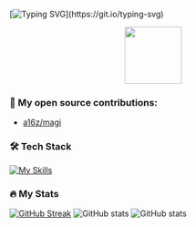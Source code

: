 [![Typing SVG](https://readme-typing-svg.herokuapp.com?font=Fira+Code&weight=500&size=30&pause=700&color=0F9712&center=false&vCenter=false&width=1000&height=100&lines=Hey!+Michael+here+.+.+.)](https://git.io/typing-svg)
<div id="header" align="center">
  <img src="https://media.giphy.com/media/M9gbBd9nbDrOTu1Mqx/giphy.gif" width="100"/>
</div>

### :wrench: My open source contributions:
- [a16z/magi](https://github.com/a16z/magi)

### 🛠 Tech Stack

[![My Skills](https://skillicons.dev/icons?i=aws,ansible,azure,react,vue,flutter,bash,c,cpp,cmake,django,docker,dynamodb,figma,firebase,git,github,gitlab,gradle,grafana,html,java,js,jenkins,kubernetes,linux,mysql,nginx,nodejs,postman,py,react,spring,solidity,ts,webflow,wordpress&perline=15)](https://skillicons.dev)


### :fire: My Stats 

[![GitHub Streak](http://github-readme-streak-stats.herokuapp.com?user=mishanefedov&theme=github-dark&hide_border=true&card_width=1080)](https://git.io/streak-stats)
![GitHub stats](https://github-readme-stats.vercel.app/api?username=mishanefedov&show_icons=true&theme=dark&card_width=1080)
![GitHub stats](https://github-readme-stats.vercel.app/api/top-langs/?username=mishanefedov&theme=dark&card_width=1080)

